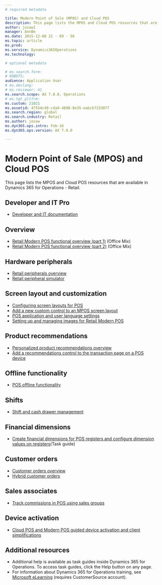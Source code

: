 ```yaml
---
# required metadata

title: Modern Point of Sale (MPOS) and Cloud POS
description: This page lists the MPOS and Cloud POS resources that are available in Dynamics 365 for Operations - Retail.
author: josaw1
manager: AnnBe
ms.date: 2015-12-08 21 - 09 - 56
ms.topic: article
ms.prod: 
ms.service: Dynamics365Operations
ms.technology: 

# optional metadata

# ms.search.form: 
# ROBOTS: 
audience: Application User
# ms.devlang: 
# ms.reviewer: 41
ms.search.scope: AX 7.0.0, Operations
# ms.tgt_pltfrm: 
ms.custom: 21021
ms.assetid: 47554c49-cda9-4898-8e35-eabcb7233077
ms.search.region: global
ms.search.industry: Retail
ms.author: josaw
ms.dyn365.ops.intro: Feb-16
ms.dyn365.ops.version: AX 7.0.0

---
```


# Modern Point of Sale (MPOS) and Cloud POS

This page lists the MPOS and Cloud POS resources that are available in Dynamics 365 for Operations - Retail.

Developer and IT Pro
--------------------

-   [Developer and IT documentation](dev-retail-home-page.md)

## Overview
-   [Retail Modern POS functional overview (part 1)](https://mix.office.com/watch/1mhlvuetfyue6) (Office Mix)
-   [Retail Modern POS functional overview (part 2)](https://mix.office.com/watch/ln8lkpiqwrhr) (Office Mix)

## Hardware peripherals
-   [Retail peripherals overview](http://ax.help.dynamics.com/en/wiki/retail-peripherals-overview/)
-   [Retail peripheral simulator](retail-peripheral-simulator.md)

## Screen layout and customization
-   [Configuring screen layouts for POS](pos-screen-layouts.md)
-   [Add a new custom control to an MPOS screen layout](add-new-custom-control-mpos-screen-layout.md)
-   [POS application and user language settings](pos-application-user-language-settings.md)
-   [Setting up and managing images for Retail Modern POS](set-up-manage-images-retail-mpos.md)

## Product recommendations
-   [Personalized product recommendations overview](personalized-product-recommendations.md)
-   [Add a recommendations control to the transaction page on a POS device](add-recommendations-control-pos-screen.md)

## Offline functionality
-   [POS offline functionality](pos-offline-functionality.md)

## Shifts
-   [Shift and cash drawer management](shift-drawer-management.md)

## Financial dimensions
-   [Create financial dimensions for POS registers and configure dimension values on registers](http://ax.help.dynamics.com/en/wiki/create-financial-dimensions-for-pos-registers-and-configure-dimension-values-on-registers/)(Task guide)

## Customer orders
-   [Customer orders overview](customer-orders-overview.md)
-   [Hybrid customer orders](hybrid-customer-orders.md)

## Sales associates
-   [Track commissions in POS using sales groups](pos-sales-groups-track-commissions.md)

## Device activation
-   [Cloud POS and Modern POS guided device activation and client simplifications](http://ax.help.dynamics.com/en/wiki/cloud-pos-and-modern-pos-guided-device-activation-and-client-simplifications/)

## []()Additional resources
-   Additional help is available as task guides inside Dynamics 365 for Operations. To access task guides, click the Help button on any page.
-   For information about Dynamics 365 for Operations training, see [Microsoft eLearning](https://mbs2.microsoft.com/members/elearning/dynamicstrainingcert.aspx) (requires CustomerSource account).

 

